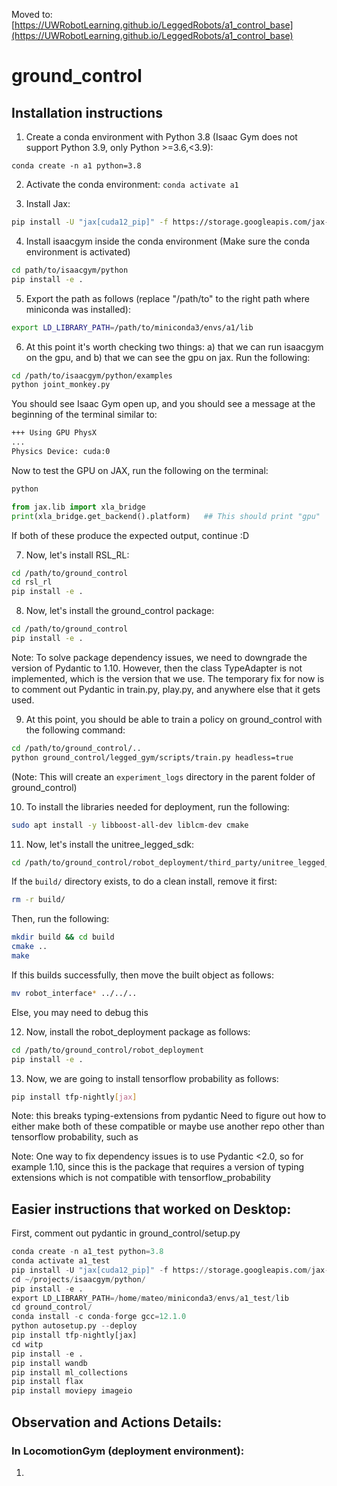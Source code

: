Moved to: [https://UWRobotLearning.github.io/LeggedRobots/a1_control_base](https://UWRobotLearning.github.io/LeggedRobots/a1_control_base)

# ground_control


## Installation instructions

1. Create a conda environment with Python 3.8 (Isaac Gym does not support Python 3.9, only Python >=3.6,<3.9):

`conda create -n a1 python=3.8`

2. Activate the conda environment:
`conda activate a1`

3. Install Jax: 
```bash
pip install -U "jax[cuda12_pip]" -f https://storage.googleapis.com/jax-releases/jax_cuda_releases.html
```

4. Install isaacgym inside the conda environment (Make sure the conda environment is activated)
```bash
cd path/to/isaacgym/python
pip install -e .
```

5. Export the path as follows (replace "/path/to" to the right path where miniconda was installed):
```bash
export LD_LIBRARY_PATH=/path/to/miniconda3/envs/a1/lib
```

6. At this point it's worth checking two things: a) that we can run isaacgym on the gpu, and b) that we can see the gpu on jax.
Run the following:
```bash
cd /path/to/isaacgym/python/examples
python joint_monkey.py
```
You should see Isaac Gym open up, and you should see a message at the beginning of the terminal similar to:
```bash
+++ Using GPU PhysX
...
Physics Device: cuda:0
```

Now to test the GPU on JAX, run the following on the terminal:
```bash
python
```

```python
from jax.lib import xla_bridge
print(xla_bridge.get_backend().platform)   ## This should print "gpu"
```

If both of these produce the expected output, continue :D

7. Now, let's install RSL_RL:
```bash
cd /path/to/ground_control
cd rsl_rl
pip install -e .
```

8. Now, let's install the ground_control package:
```bash
cd /path/to/ground_control
pip install -e .
```
Note: To solve package dependency issues, we need to downgrade the version of Pydantic to 1.10. However, then the 
class TypeAdapter is not implemented, which is the version that we use. The temporary fix for now is to comment out Pydantic
in train.py, play.py, and anywhere else that it gets used.

9. At this point, you should be able to train a policy on ground_control with the following command:
```bash
cd /path/to/ground_control/..
python ground_control/legged_gym/scripts/train.py headless=true
```
(Note: This will create an `experiment_logs` directory in the parent folder of ground_control)

10. To install the libraries needed for deployment, run the following:
```bash
sudo apt install -y libboost-all-dev liblcm-dev cmake
```

11. Now, let's install the unitree_legged_sdk:
```bash
cd /path/to/ground_control/robot_deployment/third_party/unitree_legged_sdk
```
If the `build/` directory exists, to do a clean install, remove it first:
```bash
rm -r build/
```

Then, run the following:
```bash
mkdir build && cd build
cmake ..
make
```

If this builds successfully, then move the built object as follows:
```bash
mv robot_interface* ../../..
```
Else, you may need to debug this

12. Now, install the robot_deployment package as follows:
```bash
cd /path/to/ground_control/robot_deployment
pip install -e .
```

13. Now, we are going to install tensorflow probability as follows:
```bash
pip install tfp-nightly[jax]
```

Note: this breaks typing-extensions from pydantic
Need to figure out how to either make both of these compatible or maybe use another repo other than tensorflow probability, such as 


Note: One way to fix dependency issues is to use Pydantic <2.0, so for example 1.10, since this is the package that requires a version
of typing extensions which is not compatible with tensorflow_probability


## Easier instructions that worked on Desktop:

First, comment out pydantic in ground_control/setup.py
```python
conda create -n a1_test python=3.8
conda activate a1_test
pip install -U "jax[cuda12_pip]" -f https://storage.googleapis.com/jax-releases/jax_cuda_releases.html
cd ~/projects/isaacgym/python/
pip install -e .
export LD_LIBRARY_PATH=/home/mateo/miniconda3/envs/a1_test/lib
cd ground_control/
conda install -c conda-forge gcc=12.1.0
python autosetup.py --deploy
pip install tfp-nightly[jax]
cd witp
pip install -e .
pip install wandb
pip install ml_collections
pip install flax
pip install moviepy imageio
```

## Observation and Actions Details:

### In LocomotionGym (deployment environment):
1. 
